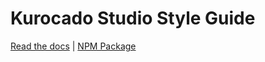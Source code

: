 # Kurocado Studio Style Guide

[Read the docs](https://kurocado-studio.github.io/styleguide/starter-topic.html) |
[NPM Package](https://www.npmjs.com/package/@kurocado-studio/style-guide)
